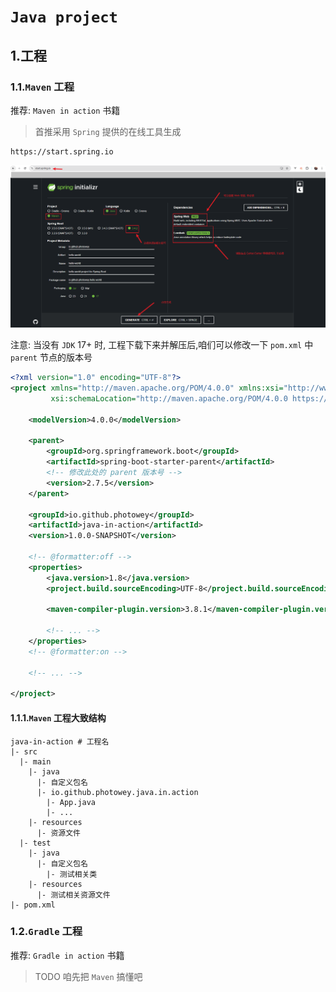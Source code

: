 # `Java project`


## 1.工程

### 1.1.`Maven` 工程

推荐: `Maven in action` 书籍

> 首推采用 `Spring` 提供的在线工具生成

```http
https://start.spring.io
```

![start_spring_io](./assets/start_spring_io.png)



注意: 当没有 `JDK` 17+ 时, 工程下载下来并解压后,咱们可以修改一下 `pom.xml` 中  `parent` 节点的版本号

```xml
<?xml version="1.0" encoding="UTF-8"?>
<project xmlns="http://maven.apache.org/POM/4.0.0" xmlns:xsi="http://www.w3.org/2001/XMLSchema-instance"
         xsi:schemaLocation="http://maven.apache.org/POM/4.0.0 https://maven.apache.org/xsd/maven-4.0.0.xsd">

    <modelVersion>4.0.0</modelVersion>

    <parent>
        <groupId>org.springframework.boot</groupId>
        <artifactId>spring-boot-starter-parent</artifactId>
        <!-- 修改此处的 parent 版本号 -->
        <version>2.7.5</version>
    </parent>

    <groupId>io.github.photowey</groupId>
    <artifactId>java-in-action</artifactId>
    <version>1.0.0-SNAPSHOT</version>

    <!-- @formatter:off -->
    <properties>
        <java.version>1.8</java.version>
        <project.build.sourceEncoding>UTF-8</project.build.sourceEncoding>

        <maven-compiler-plugin.version>3.8.1</maven-compiler-plugin.version>
        
        <!-- ... -->
    </properties>
    <!-- @formatter:on -->

    <!-- ... -->

</project>

```

#### 1.1.1.`Maven` 工程大致结构

```shell
java-in-action # 工程名
|- src
  |- main
    |- java
      |- 自定义包名
      |- io.github.photowey.java.in.action
        |- App.java
        |- ...
    |- resources
      |- 资源文件
  |- test
    |- java
      |- 自定义包名
        |- 测试相关类
    |- resources
      |- 测试相关资源文件
|- pom.xml
```



### 1.2.`Gradle` 工程

推荐: `Gradle in action` 书籍

> TODO 咱先把 `Maven` 搞懂吧
